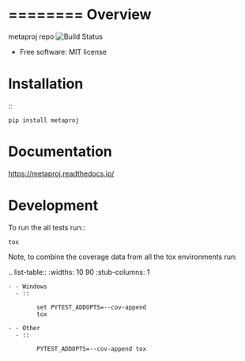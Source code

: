 ========
Overview
========

metaproj repo
![Build Status](https://github.com/KGerring/metaproj/workflows/pytesting/badge.svg)

* Free software: MIT license

Installation
============

::

    pip install metaproj

Documentation
=============

https://metaproj.readthedocs.io/

Development
===========

To run the all tests run::

    tox

Note, to combine the coverage data from all the tox environments run:

.. list-table::
    :widths: 10 90
    :stub-columns: 1

    - - Windows
      - ::

            set PYTEST_ADDOPTS=--cov-append
            tox

    - - Other
      - ::

            PYTEST_ADDOPTS=--cov-append tox
